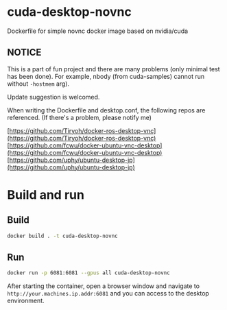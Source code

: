 # cuda-desktop-novnc
Dockerfile for simple novnc docker image based on nvidia/cuda

## NOTICE
This is a part of fun project and there are many problems (only minimal test has been done).
For example, nbody (from cuda-samples) cannot run without `-hostmem` arg).

Update suggestion is welcomed.

When writing the Dockerfile and desktop.conf, the following repos are referenced.
(If there's a problem, please notify me)

[https://github.com/Tiryoh/docker-ros-desktop-vnc](https://github.com/Tiryoh/docker-ros-desktop-vnc)
[https://github.com/fcwu/docker-ubuntu-vnc-desktop](https://github.com/fcwu/docker-ubuntu-vnc-desktop)
[https://github.com/uphy/ubuntu-desktop-jp](https://github.com/uphy/ubuntu-desktop-jp)

# Build and run

## Build

```bash
docker build . -t cuda-desktop-novnc
```

## Run

```bash
docker run -p 6081:6081 --gpus all cuda-desktop-novnc
```

After starting the container, open a browser window and navigate to `http://your.machines.ip.addr:6081` and you can access to the desktop environment.

